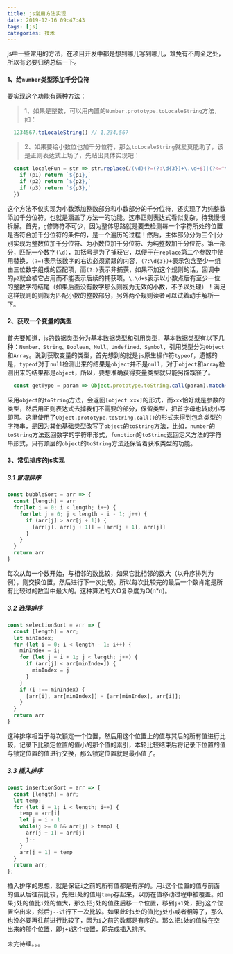 ```yaml
---
title: js常用方法实现
date: 2019-12-16 09:47:43
tags: [js]
categories: 技术
---
```


js中一些常用的方法，在项目开发中都是想到哪儿写到哪儿，难免有不周全之处，所以有必要归纳总结一下。

#### 1、给`number`类型添加千分位符

要实现这个功能有两种方法：
> 1、如果是整数，可以用内置的`Number.prototype.toLocaleString`方法，如：
```javascript
  1234567.toLocaleString() // 1,234,567
```
> 2、如果要给小数位也加千分位符，那么`toLocaleString`就爱莫能助了，该是正则表达式上场了，先贴出具体实现吧：
```javascript
  const localeFun = str => str.replace(/(\d)(?=(?:\d{3})+\.\d+$)|(?<=^\d+\.(?:\d{3})*\d{2})(\d)|(?<!\d*\.\d*)(\d)(?=(?:\d{3})+$)/g, (_, p1, p2, p3) => {
    if (p1) return `${p1},`
    if (p2) return `${p2},`
    if (p3) return `${p3},`
  })
```
这个方法不仅实现为小数添加整数部分和小数部分的千分位符，还实现了为纯整数添加千分位符，也就是涵盖了方法一的功能。这串正则表达式看似复杂，待我慢慢拆解。首先，`g`修饰符不可少，因为整体思路就是要去检测每一个字符所处的位置是否符合加千分位符的条件的，是一个遍历的过程！然后，主体部分分为三个`|`分别实现为整数位加千分位符、为小数位加千分位符、为纯整数加千分位符。第一部分，匹配一个数字`(\d)`，加括号是为了捕获它，以便于在`replace`第二个参数中使用替换，`(?=)`表示该数字的右边必须紧跟的内容，`(?:\d{3})+`表示包含至少一组由三位数字组成的匹配项，而`(?:)`表示非捕获，如果不加这个规则的话，回调中的`p2`就会被它占用而不能表示后续的捕获项。`\.\d+$`表示以小数点后有至少一位的整数字符结尾（如果后面没有数字那么则视为无效的小数，不予以处理）！满足这样规则的则视为匹配小数的整数部分，另外两个规则读者可以试着动手解析一下。

#### 2、获取一个变量的类型
首先要知道，js的数据类型分为基本数据类型和引用类型，基本数据类型有以下几种：`Number、String、Boolean、Null、Undefined、Symbol`，引用类型分为`Object`和`Array`。说到获取变量的类型，首先想到的就是`js`原生操作符`typeof`，遗憾的是，`typeof`对于`null`检测出来的结果是`object`并不是`null`，对于`object`和`array`检测出来的结果都是`object`，所以，要想准确获得变量类型就只能另辟蹊径了。
```javascript
  const getType = param => Object.prototype.toString.call(param).match(/(?<=^\[object\s)[^]+(?=\]$)/).toLowerCase()
```
采用`object`的`toString`方法，会返回`[object xxx]`的形式，而`xxx`恰好就是参数的类型，然后用正则表达式去掉我们不需要的部分，保留类型，把首字母也转成小写即可。这里使用了`Object.prototype.toString.call()`的形式来得到包含类型的字符串，是因为其他基础类型改写了`object`的`toString`方法，比如，`number`的`toString`方法返回数字的字符串形式，`function`的`toString`返回定义方法的字符串形式，只有顶层的`object`的`toString`方法还保留着获取类型的功能。

#### 3、常见排序的js实现

##### 3.1 冒泡排序
```javascript
const bubbleSort = arr => {
  const [length] = arr
  for(let i = 0; i < length; i++) {
    for(let j = 0; j < length - i - 1; j++) {
      if (arr[j] > arr[j + 1]) {
        [arr[j], arr[j + 1]] = [arr[j + 1], arr[j]]
      }
    }
  }
  return arr
}
```
每次从每一个数开始，与相邻的数比较，如果它比相邻的数大（以升序排列为例），则交换位置，然后进行下一次比较。所以每次比较完的最后一个数肯定是所有比较过的数当中最大的。这种算法的大O复杂度为O(n*n)。

##### 3.2 选择排序
```javascript
const selectionSort = arr => {
  const [length] = arr;
  let minIndex;
  for (let i = 0; i < length - 1; i++) {
    minIndex = i;
    for (let j = i + 1; j < length; j++) {
      if (arr[j] < arr[minIndex]) {
        minIndex = j
      }
    }
    if (i !== minIndex) {
      [arr[i], arr[minIndex]] = [arr[minIndex], arr[i]];
    }
  }
  return arr
}
```
这种排序相当于每次锁定一个位置，然后用这个位置上的值与其后的所有值进行比较，记录下比锁定位置的值小的那个值的索引，本轮比较结束后将记录下位置的值与锁定位置的值进行交换，那么锁定位置就是最小值了。

##### 3.3 插入排序
```javascript
const insertionSort = arr => {
  const [length] = arr;
  let temp;
  for (let i = 1; i < length; i++) {
    temp = arr[i]
    let j = i - 1
    while(j >= 0 && arr[j] > temp) {
      arr[j + 1] = arr[j]
      j--
    }
    arr[j + 1] = temp
  }
  return arr;
};
```
插入排序的思想，就是保证`i`之前的所有值都是有序的。用`i`这个位置的值与前面的值从后往前比较，先把`i`处的值用`temp`存起来，以防在值移动过程中被覆盖。如果`j`处的值比`i`处的值大，那么把`j`处的值往后移一个位置，移到`j+1`处，把`j`这个位置空出来，然后`j--`进行下一次比较。如果此时`i`处的值比`j`处小或者相等了，那么也没必要再往前进行比较了，因为`i`之前的数都是有序的。那么把`i`处的值放在空出来的那个位置，即`j+1`这个位置，即完成插入排序。

未完待续。。。